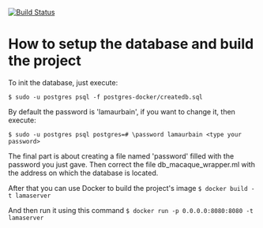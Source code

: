[![Build Status](https://travis-ci.org/LamaUrbain/LamaServer.png?branch=master)](https://travis-ci.org/LamaUrbain/LamaServer)

How to setup the database and build the project
===============================================

To init the database, just execute:

`
 $ sudo -u postgres psql -f postgres-docker/createdb.sql
`

By default the password is 'lamaurbain', if you want to change it, then execute:

`
 $ sudo -u postgres psql
 postgres=# \password lamaurbain
 <type your password>
`

The final part is about creating a file named 'password' filled with the password you just gave.
Then correct the file db_macaque_wrapper.ml with the address on which the database is located.

After that you can use Docker to build the project's image
`
 $ docker build -t lamaserver
`

And then run it using this command
`
 $ docker run -p 0.0.0.0:8080:8080 -t lamaserver
`

